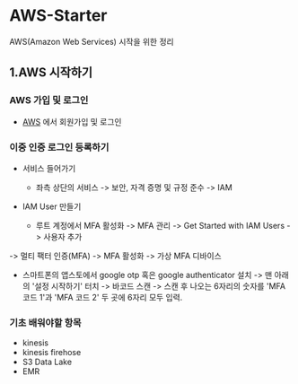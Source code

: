 # AWS-Starter
AWS(Amazon Web Services) 시작을 위한 정리

## 1.AWS 시작하기
### AWS 가입 및 로그인
* [AWS](https://aws.amazon.com/ko/console/) 에서 회원가입 및 로그인

### 이중 인증 로그인 등록하기
* 서비스 들어가기
  * 좌측 상단의 서비스 -> 보안, 자격 증명 및 규정 준수 -> IAM

* IAM User 만들기
  * 루트 계정에서 MFA 활성화 -> MFA 관리 -> Get Started with IAM Users -> 사용자 추가
  
-> 멀티 팩터 인증(MFA) -> MFA 활성화 -> 가상 MFA 디바이스
* 스마트폰의 앱스토에서 google otp 혹은 google authenticator 설치 -> 맨 아래의 '설정 시작하기' 터치 -> 바코드 스캔 -> 스캔 후 나오는 6자리의 숫자를 'MFA 코드 1'과 'MFA 코드 2' 두 곳에 6자리 모두 입력.

### 기초 배워야할 항목
* kinesis
* kinesis firehose
* S3 Data Lake
* EMR
